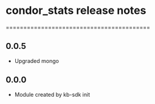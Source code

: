 # condor_stats release notes
=========================================

0.0.5
-----
* Upgraded mongo

0.0.0
-----
* Module created by kb-sdk init
